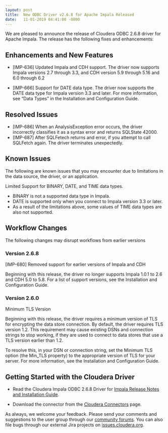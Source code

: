 ```yaml
---
layout: post
title:  New ODBC Driver v2.6.8 for Apache Impala Released
date:   11-01-2019 04:41:00 -0800
---
```


We are pleased to announce the release of Cloudera ODBC 2.6.8 driver for
Apache Impala. The release has the following fixes and enhancements:

## Enhancements and New Features

* [IMP-636] Updated Impala and CDH support. The driver now supports
  Impala versions 2.7 through 3.3, and CDH version 5.9 through 5.16 and
  6.0 through 6.2

* [IMP-666] Support for DATE data type. The driver now supports the DATE
  data type for Impala version 3.3 and later. For more information, see
  “Data Types” in the Installation and Configuration Guide.

## Resolved Issues

* [IMP-686] When an AnalysisException error occurs, the driver
  incorrectly classifies it as a syntax error and returns SQLState 42000.
* [IMP-687] After SQLFetech returns and error, if you attempt to call
  SQLFetch again. The driver terminates unexpectedly.

## Known Issues

The following are known issues that you may encounter due to limitations
in the data source, the driver, or an application.

Limited Support for BINARY, DATE, and TIME data types.

* BINARY is not a supported data type in Impala.
* DATE is supported only when you connect to Impala version 3.3 or
  later.
* As a result of the limitations above, some values of TIME data types
  are also not supported.

## Workflow Changes

The following changes may disrupt workflows from earlier versions

### Version 2.6.8

[IMP-680] Removed support for earlier versions of Impala and CDH

Beginning with this release, the driver no longer supports Impala 1.0.1
to 2.6 and CDH 5.0 to 5.8. For a list of support versions, see the
Installation and Configuration Guide.

### Version 2.6.0

Minimum TLS Version

Beginning with this release, the driver requires a minimum version of
TLS for encrypting the data store connection. By default, the driver
requires TLS version 1.2. This requirement may cause existing DSNs and
connection strings to stop working, if they are used to connect to data
stores that use a TLS version earlier than 1.2.

To resolve this, in your DSN or connection string, set the Minimum TLS
option (the Min_TLS property) to the appropriate version of TLS for your
server. For more information, see the Installation and Configuration
Guide.

## Getting Started with the Cloudera Driver

* Read the Cloudera Impala ODBC 2.6.8 Driver for
  [Impala Release Notes and Installation Guide](/documentation/other/connectors/impala-odbc/latest.html).

* Download the connector from the
  [Cloudera Connectors](https://www.cloudera.com/downloads/connectors/impala/odbc/2-6-8.html)
  page.

As always, we welcome your feedback. Please send your comments and
suggestions to the user group through our
[community forums](http://community.cloudera.com/).
You can also file bugs through our
external Jira projects on
[issues.cloudera.org](http://issues.cloudera.org/).
